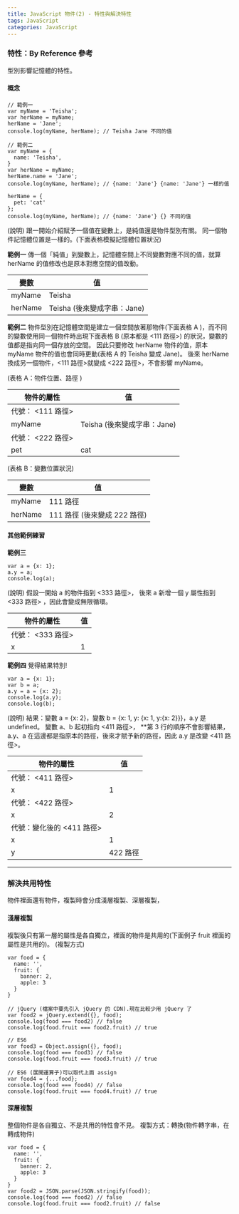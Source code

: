 ```yaml
---
title: JavaScript 物件(2) - 特性與解決特性
tags: JavaScript
categories: JavaScript
---
```

### 特性：By Reference 參考
型別影響記憶體的特性。
<!--more-->
#### 概念
```
// 範例一
var myName = 'Teisha';
var herName = myName;
herName = 'Jane';
console.log(myName, herName); // Teisha Jane 不同的值

// 範例二
var myName = {
  name: 'Teisha',
}
var herName = myName;
herName.name = 'Jane';
console.log(myName, herName); // {name: 'Jane'} {name: 'Jane'} 一樣的值

herName = {
  pet: 'cat'
};
console.log(myName, herName); // {name: 'Jane'} {} 不同的值
```

(說明)
跟一開始介紹賦予一個值在變數上，是純值還是物件型別有關。
同一個物件記憶體位置是一樣的。(下面表格模擬記憶體位置狀況)

<b>範例一</b>
傳一個「純值」到變數上，記憶體空間上不同變數對應不同的值，就算 herName 的值修改也是原本對應空間的值改動。

| 變數     	| 值     	|
|---------	|--------	|
| myName  	| Teisha 	|
| herName 	| Teisha (後來變成字串：Jane)|

<b>範例二</b>
物件型別在記憶體空間是建立一個空間放著那物件(下面表格 A )，而不同的變數使用同一個物件時出現下面表格 B (原本都是 <111 路徑>) 的狀況，變數的值都是指向同一個存放的空間。
因此只要修改 herName 物件的值，原本 myName 物件的值也會同時更動(表格 A 的 Teisha 變成 Jane)。
後來 herName 換成另一個物件，<111 路徑>就變成 <222 路徑>，不會影響 myName。

(表格 A：物件位置、路徑 )

| 物件的屬性| 值    	|
|--------	|--------	|
| 代號： <111 路徑> 		|	|
| myName  | Teisha (後來變成字串：Jane) 	|
| 代號： <222 路徑>   |  	|
| pet   | cat  	|


(表格 B：變數位置狀況)

| 變數  	  | 值    	|
|---------	|--------	|
| myName  	| 111 路徑 	|
| herName 	| 111 路徑 (後來變成 222 路徑) 	|

#### 其他範例練習
<b>範例三</b>
```
var a = {x: 1};
a.y = a;
console.log(a);
```

(說明)
假設一開始 a 的物件指到 <333 路徑>，
後來 a 新增一個 y 屬性指到 <333 路徑> ，因此會變成無限循環。

| 物件的屬性  | 值     	|
|--------	   |--------	|
| 代號： <333 路徑> |	   |
| x          | 1      	|

<b>範例四</b>
覺得結果特別!
```
var a = {x: 1};
var b = a;
a.y = a = {x: 2};
console.log(a.y);
console.log(b);
```

(說明)
結果：變數 a = {x: 2}，變數 b = {x: 1, y: {x: 1, y:{x: 2}}}，a.y 是 undefined。
變數 a、b 起初指向 <411 路徑>，
**第 3 行的順序不會影響結果，a.y、a 在這邊都是指原本的路徑，後來才賦予新的路徑，因此 a.y 是改變 <411 路徑>。

| 物件的屬性  | 值     	|
|--------	   |--------	|
| 代號： <411 路徑> |	   |
| x          | 1      	|
| 代號： <422 路徑> |    |
| x          | 2      	|
| 代號：變化後的 <411 路徑> |	   |
| x          | 1      	|
| y          | 422 路徑 |

--------------------------------------------------------
### 解決共用特性
物件裡面還有物件，複製時會分成淺層複製、深層複製，

#### 淺層複製
複製後只有第一層的屬性是各自獨立，裡面的物件是共用的(下面例子 fruit 裡面的屬性是共用的)。
(複製方式)
```
var food = {
  name: '',
  fruit: {
    banner: 2,
    apple: 3
  }
}

// jQuery (檔案中要先引入 jQuery 的 CDN).現在比較少用 jQuery 了
var food2 = jQuery.extend({}, food);
console.log(food === food2) // false
console.log(food.fruit === food2.fruit) // true

// ES6
var food3 = Object.assign({}, food);
console.log(food === food3) // false
console.log(food.fruit === food3.fruit) // true

// ES6 (展開運算子)可以取代上面 assign
var food4 = {...food};
console.log(food === food4) // false
console.log(food.fruit === food4.fruit) // true
```

#### 深層複製
整個物件是各自獨立、不是共用的特性會不見。
複製方式：轉換(物件轉字串，在轉成物件)
```
var food = {
  name: '',
  fruit: {
    banner: 2,
    apple: 3
  }
}
var food2 = JSON.parse(JSON.stringify(food));
console.log(food === food2) // false
console.log(food.fruit === food2.fruit) // false
```

